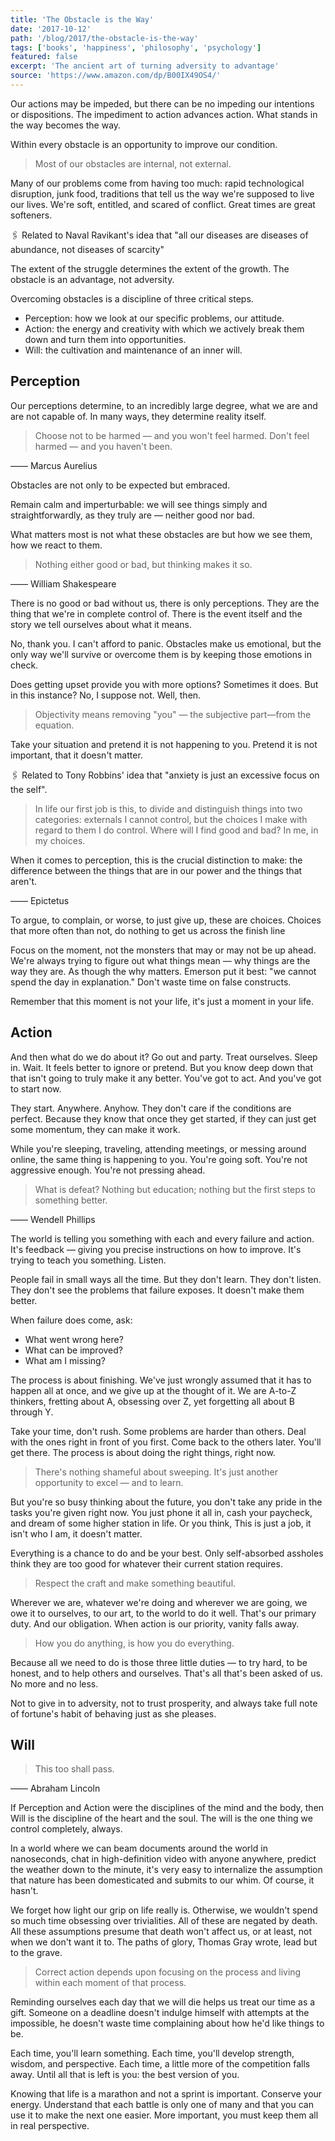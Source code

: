 ```yaml
---
title: 'The Obstacle is the Way'
date: '2017-10-12'
path: '/blog/2017/the-obstacle-is-the-way'
tags: ['books', 'happiness', 'philosophy', 'psychology']
featured: false
excerpt: 'The ancient art of turning adversity to advantage'
source: 'https://www.amazon.com/dp/B00IX49OS4/'
---
```


Our actions may be impeded, but there can be no impeding our intentions or dispositions. The impediment to action advances action. What stands in the way becomes the way.

Within every obstacle is an opportunity to improve our condition.

> Most of our obstacles are internal, not external.

Many of our problems come from having too much: rapid technological disruption, junk food, traditions that tell us the way we're supposed to live our lives. We're soft, entitled, and scared of conflict. Great times are great softeners.

🖇️ Related to Naval Ravikant's idea that "all our diseases are diseases of abundance, not diseases of scarcity"

The extent of the struggle determines the extent of the growth. The obstacle is an advantage, not adversity.

Overcoming obstacles is a discipline of three critical steps.

- Perception: how we look at our specific problems, our attitude.
- Action: the energy and creativity with which we actively break them down and turn them into opportunities.
- Will: the cultivation and maintenance of an inner will.

## Perception

Our perceptions determine, to an incredibly large degree, what we are and are not capable of. In many ways, they determine reality itself.

> Choose not to be harmed — and you won't feel harmed. Don't feel harmed — and you haven't been.

—— Marcus Aurelius

Obstacles are not only to be expected but embraced.

Remain calm and imperturbable: we will see things simply and straightforwardly, as they truly are — neither good nor bad.

What matters most is not what these obstacles are but how we see them, how we react to them.

> Nothing either good or bad, but thinking makes it so.

—— William Shakespeare

There is no good or bad without us, there is only perceptions. They are the thing that we're in complete control of. There is the event itself and the story we tell ourselves about what it means.

No, thank you. I can't afford to panic. Obstacles make us emotional, but the only way we'll survive or overcome them is by keeping those emotions in check.

Does getting upset provide you with more options? Sometimes it does. But in this instance? No, I suppose not. Well, then.

> Objectivity means removing "you" — the subjective part—from the equation.

Take your situation and pretend it is not happening to you. Pretend it is not important, that it doesn't matter.

🖇️ Related to Tony Robbins' idea that "anxiety is just an excessive focus on the self".

> In life our first job is this, to divide and distinguish things into two categories: externals I cannot control, but the choices I make with regard to them I do control. Where will I find good and bad? In me, in my choices.

When it comes to perception, this is the crucial distinction to make: the difference between the things that are in our power and the things that aren't.

—— Epictetus

To argue, to complain, or worse, to just give up, these are choices. Choices that more often than not, do nothing to get us across the finish line

Focus on the moment, not the monsters that may or may not be up ahead. We're always trying to figure out what things mean — why things are the way they are. As though the why matters. Emerson put it best: "we cannot spend the day in explanation." Don't waste time on false constructs.

Remember that this moment is not your life, it's just a moment in your life.

## Action

And then what do we do about it? Go out and party. Treat ourselves. Sleep in. Wait. It feels better to ignore or pretend. But you know deep down that that isn't going to truly make it any better. You've got to act. And you've got to start now.

They start. Anywhere. Anyhow. They don't care if the conditions are perfect. Because they know that once they get started, if they can just get some momentum, they can make it work.

While you're sleeping, traveling, attending meetings, or messing around online, the same thing is happening to you. You're going soft. You're not aggressive enough. You're not pressing ahead.

> What is defeat? Nothing but education; nothing but the first steps to something better.

—— Wendell Phillips

The world is telling you something with each and every failure and action. It's feedback — giving you precise instructions on how to improve. It's trying to teach you something. Listen.

People fail in small ways all the time. But they don't learn. They don't listen. They don't see the problems that failure exposes. It doesn't make them better.

When failure does come, ask:

- What went wrong here?
- What can be improved?
- What am I missing?

The process is about finishing. We've just wrongly assumed that it has to happen all at once, and we give up at the thought of it. We are A-to-Z thinkers, fretting about A, obsessing over Z, yet forgetting all about B through Y.

Take your time, don't rush. Some problems are harder than others. Deal with the ones right in front of you first. Come back to the others later. You'll get there. The process is about doing the right things, right now.

> There's nothing shameful about sweeping. It's just another opportunity to excel — and to learn.

But you're so busy thinking about the future, you don't take any pride in the tasks you're given right now. You just phone it all in, cash your paycheck, and dream of some higher station in life. Or you think, This is just a job, it isn't who I am, it doesn't matter.

Everything is a chance to do and be your best. Only self-absorbed assholes think they are too good for whatever their current station requires.

> Respect the craft and make something beautiful.

Wherever we are, whatever we're doing and wherever we are going, we owe it to ourselves, to our art, to the world to do it well. That's our primary duty. And our obligation. When action is our priority, vanity falls away.

> How you do anything, is how you do everything.

Because all we need to do is those three little duties — to try hard, to be honest, and to help others and ourselves. That's all that's been asked of us. No more and no less.

Not to give in to adversity, not to trust prosperity, and always take full note of fortune's habit of behaving just as she pleases.

## Will

> This too shall pass.

—— Abraham Lincoln

If Perception and Action were the disciplines of the mind and the body, then Will is the discipline of the heart and the soul. The will is the one thing we control completely, always.

In a world where we can beam documents around the world in nanoseconds, chat in high-definition video with anyone anywhere, predict the weather down to the minute, it's very easy to internalize the assumption that nature has been domesticated and submits to our whim. Of course, it hasn't.

We forget how light our grip on life really is. Otherwise, we wouldn't spend so much time obsessing over trivialities. All of these are negated by death. All these assumptions presume that death won't affect us, or at least, not when we don't want it to. The paths of glory, Thomas Gray wrote, lead but to the grave.

> Correct action depends upon focusing on the process and living within each moment of that process.

Reminding ourselves each day that we will die helps us treat our time as a gift. Someone on a deadline doesn't indulge himself with attempts at the impossible, he doesn't waste time complaining about how he'd like things to be.

Each time, you'll learn something. Each time, you'll develop strength, wisdom, and perspective. Each time, a little more of the competition falls away. Until all that is left is you: the best version of you.

Knowing that life is a marathon and not a sprint is important. Conserve your energy. Understand that each battle is only one of many and that you can use it to make the next one easier. More important, you must keep them all in real perspective.
